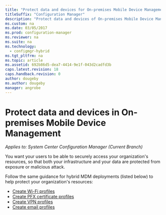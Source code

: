 ```yaml
---
title: "Protect data and devices for On-premises Mobile Device Management "
titleSuffix: "Configuration Manager"
description: "Protect data and devices of On-premises Mobile Device Management in Configuration Manager."
ms.custom: na
ms.date: 03/05/2017
ms.prod: configuration-manager
ms.reviewer: na
ms.suite: na
ms.technology:
  - configmgr-hybrid
ms.tgt_pltfrm: na
ms.topic: article
ms.assetid: 692b86d5-dea7-4414-9e1f-043d2cadfd3b
caps.latest.revision: 18
caps.handback.revision: 0
author: dougeby
ms.author: dougeby
manager: angrobe
---
```

# Protect data and devices in On-premises Mobile Device Management

*Applies to: System Center Configuration Manager (Current Branch)*

You want your users to be able to securely access your organization's resources, so that both your infrastructure and your data are protected from exposure or malicious attack.

Follow the same guidance for hybrid MDM deployments (listed below) to help protect your organization's resources:

- [Create Wi-Fi profiles](create-wifi-profiles.md)
- [Create PFX certificate profiles](create-pfx-certificate-profiles.md)
- [Create VPN profiles](create-vpn-profiles.md)
- [Create email profiles](create-exchange-activesync-profiles.md)
